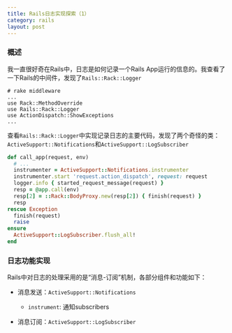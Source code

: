 ```yaml
---
title: Rails日志实现探索（1）
category: rails
layout: post
---
```


### 概述
我一直很好奇在Rails中，日志是如何记录一个Rails App运行的信息的。我查看了一下Rails的中间件，发现了`Rails::Rack::Logger`

```
# rake middleware
...
use Rack::MethodOverride
use Rails::Rack::Logger
use ActionDispatch::ShowExceptions
...
```
查看`Rails::Rack::Logger`中实现记录日志的主要代码，发现了两个奇怪的类：`ActiveSupport::Notifications`和`ActiveSupport::LogSubscriber`

```ruby
def call_app(request, env)
  # ...
  instrumenter = ActiveSupport::Notifications.instrumenter
  instrumenter.start 'request.action_dispatch', request: request
  logger.info { started_request_message(request) }
  resp = @app.call(env)
  resp[2] = ::Rack::BodyProxy.new(resp[2]) { finish(request) }
  resp
rescue Exception
  finish(request)
  raise
ensure
  ActiveSupport::LogSubscriber.flush_all!
end

```

### 日志功能实现

Rails中对日志的处理采用的是“消息-订阅”机制，各部分组件和功能如下：

* 消息发送：`ActiveSupport::Notifications`
  - `instrument`: 通知subscribers


* 消息订阅：`ActiveSupport::LogSubscriber`
